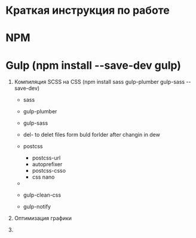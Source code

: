 # Краткая инструкция по работе




# NPM


# Gulp (npm install --save-dev gulp)
1. Компиляция SCSS на CSS (npm install sass gulp-plumber gulp-sass --save-dev)
    - sass 
    - gulp-plumber 
    - gulp-sass

    - del- to delet files form buld forlder after changin in dew

    - postcss
        - postcss-url
        - autoprefixer
        - postcss-csso
        - css nano

    - 
    - gulp-clean-css
    - gulp-notify

  

3. Оптимизация графики
4. 